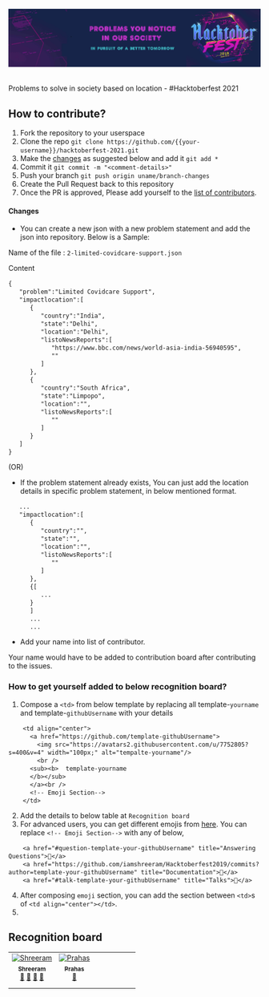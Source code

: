 <p align="center">
    <a href="#">
        <img src="./static/hbg.jpg" />
    </a>
    <br/> <br/>
</p>


Problems to solve in society based on location - #Hacktoberfest 2021

## How to contribute?
1. Fork the repository to your userspace
2. Clone the repo `git clone https://github.com/{{your-username}}/hacktoberfest-2021.git`
3. Make the [changes](https://github.com/iamshreeram/hacktoberfest-2021#changes) as suggested below and add it `git add *`
4. Commit it `git commit -m "<comment-details>"`
5. Push your branch `git push origin uname/branch-changes`
6. Create the Pull Request back to this repository
7. Once the PR is approved, Please add yourself to the [list of contributors](https://github.com/iamshreeram/hacktoberfest-2021/blob/master/README.md#recognition-board).


#### Changes

* You can create a new json with a new problem statement and add the json into repository. Below is a Sample: 

Name of the file : `2-limited-covidcare-support.json`

Content 
```
{
   "problem":"Limited Covidcare Support",
   "impactlocation":[
      {
         "country":"India",
         "state":"Delhi",
         "location":"Delhi",
         "listoNewsReports":[
            "https://www.bbc.com/news/world-asia-india-56940595",
            ""
         ]
      },
      {
         "country":"South Africa",
         "state":"Limpopo",
         "location":"",
         "listoNewsReports":[
            ""
         ]
      }
   ]
}

```
(OR) 
* If the problem statement already exists, You can just add the location details in specific problem statement, in below mentioned format. 

```
   ...
   "impactlocation":[
      {
         "country":"",
         "state":"",
         "location":"",
         "listoNewsReports":[
            ""
         ]
      },
      {[
         ...
      }
      ]
      ...
      ...

```
* Add your name into list of contributor. 

Your name would have to be added to contribution board after contributing to the issues. 

### How to get yourself added to below recognition board?
1. Compose a `<td>` from below template by replacing all template-`yourname` and template-`githubUsername` with your details
  ```
      <td align="center">
        <a href="https://github.com/template-githubUsername">
          <img src="https://avatars2.githubusercontent.com/u/7752805?s=400&v=4" width="100px;" alt="tempalte-yourname"/>
          <br />
        <sub><b>  template-yourname
        </b></sub>
        </a><br />
        <!-- Emoji Section-->
      </td>
  ```
2. Add the details to below table at `Recognition board`
3. For advanced users, you can get different emojis from [here](https://allcontributors.org/docs/en/emoji-key#table). You can replace `<!-- Emoji Section-->` with any of below, 
  ```
      <a href="#question-template-your-githubUsername" title="Answering Questions">💬</a> 
      <a href="https://github.com/iamshreeram/Hacktoberfest2019/commits?author=template-your-githubUsername" title="Documentation">📖</a> 
      <a href="#talk-template-your-githubUsername" title="Talks">📢</a>
  ```
4. After composing `emoji` section, you can add the section between `<td>`s of `<td align="center"></td>`.
5. 


## Recognition board 
<!-- ALL-CONTRIBUTORS-LIST:START - Do not remove or modify this section -->
<!-- prettier-ignore -->
<table>
  <tr>
    <td align="center">
      <a href="https://shreeram.us"><img src="https://avatars2.githubusercontent.com/u/7752805?s=400&v=4" width="100px;" alt="Shreeram"/><br />
      <sub><b>Shreeram</b></sub></a><br />
      <a href="#question-shreeram" title="Answering Questions">💬</a> 
      <a href="https://github.com/iamshreeram/Hacktoberfest2019/commits?author=shreeram" title="Documentation">📖</a> 
      <a href="#review-shreeram" title="Reviewed Pull Requests">👀</a> 
      <a href="#talk-shreeram" title="Talks">📢</a>
    </td>
    <td align="center">
      <a href="https://github.com/prahasR">
        <img src="https://avatars.githubusercontent.com/u/72384882?v=4" width="100px;" alt="Prahas"/>
        <br />
      <sub><b>Prahas</b></sub>
      </a><br />
      <a href="#question-prahasR" title="Answering Questions">💬</a> 
    </td>
    <td align="center"></td>
    <td align="center"></td>
    <td align="center"></td>
    <td align="center"></td>
    <td align="center"></td>
    <td align="center"></td>
  </tr>
  <tr>
    <td align="center"></td>
    <td align="center"></td>
    <td align="center"></td>
    <td align="center"></td>
    <td align="center"></td>
    <td align="center"></td>
    <td align="center"></td>
  </tr>
  <tr>
    <td align="center"></td>
    <td align="center"></td>
    <td align="center"></td>
    <td align="center"></td>
    <td align="center"></td>
    <td align="center"></td>
    <td align="center"></td>
  </tr>
</table>
